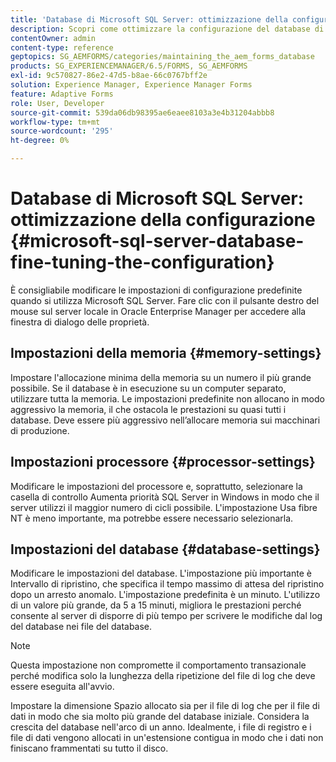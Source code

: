 ```yaml
---
title: 'Database di Microsoft SQL Server: ottimizzazione della configurazione'
description: Scopri come ottimizzare la configurazione del database di Microsoft SQL Server.
contentOwner: admin
content-type: reference
geptopics: SG_AEMFORMS/categories/maintaining_the_aem_forms_database
products: SG_EXPERIENCEMANAGER/6.5/FORMS, SG_AEMFORMS
exl-id: 9c570827-86e2-47d5-b8ae-66c0767bff2e
solution: Experience Manager, Experience Manager Forms
feature: Adaptive Forms
role: User, Developer
source-git-commit: 539da06db98395ae6eaee8103a3e4b31204abbb8
workflow-type: tm+mt
source-wordcount: '295'
ht-degree: 0%

---
```


# Database di Microsoft SQL Server: ottimizzazione della configurazione {#microsoft-sql-server-database-fine-tuning-the-configuration}

È consigliabile modificare le impostazioni di configurazione predefinite quando si utilizza Microsoft SQL Server. Fare clic con il pulsante destro del mouse sul server locale in Oracle Enterprise Manager per accedere alla finestra di dialogo delle proprietà.

## Impostazioni della memoria {#memory-settings}

Impostare l&#39;allocazione minima della memoria su un numero il più grande possibile. Se il database è in esecuzione su un computer separato, utilizzare tutta la memoria. Le impostazioni predefinite non allocano in modo aggressivo la memoria, il che ostacola le prestazioni su quasi tutti i database. Deve essere più aggressivo nell’allocare memoria sui macchinari di produzione.

## Impostazioni processore {#processor-settings}

Modificare le impostazioni del processore e, soprattutto, selezionare la casella di controllo Aumenta priorità SQL Server in Windows in modo che il server utilizzi il maggior numero di cicli possibile. L&#39;impostazione Usa fibre NT è meno importante, ma potrebbe essere necessario selezionarla.

## Impostazioni del database {#database-settings}

Modificare le impostazioni del database. L&#39;impostazione più importante è Intervallo di ripristino, che specifica il tempo massimo di attesa del ripristino dopo un arresto anomalo. L&#39;impostazione predefinita è un minuto. L&#39;utilizzo di un valore più grande, da 5 a 15 minuti, migliora le prestazioni perché consente al server di disporre di più tempo per scrivere le modifiche dal log del database nei file del database.

>[!NOTE]
>
>Questa impostazione non compromette il comportamento transazionale perché modifica solo la lunghezza della ripetizione del file di log che deve essere eseguita all&#39;avvio.

Impostare la dimensione Spazio allocato sia per il file di log che per il file di dati in modo che sia molto più grande del database iniziale. Considera la crescita del database nell&#39;arco di un anno. Idealmente, i file di registro e i file di dati vengono allocati in un&#39;estensione contigua in modo che i dati non finiscano frammentati su tutto il disco.
